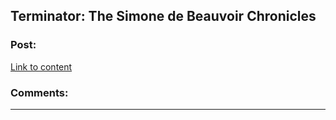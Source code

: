 ## Terminator: The Simone de Beauvoir Chronicles

### Post:

[Link to content](http://existentialcomics.com/comic/139)

### Comments:

---

